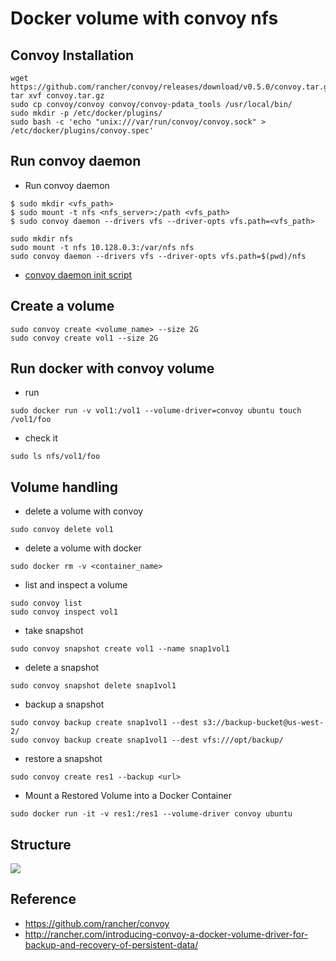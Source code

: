 Docker volume with convoy nfs
======

## Convoy Installation
```
wget https://github.com/rancher/convoy/releases/download/v0.5.0/convoy.tar.gz
tar xvf convoy.tar.gz
sudo cp convoy/convoy convoy/convoy-pdata_tools /usr/local/bin/
sudo mkdir -p /etc/docker/plugins/
sudo bash -c 'echo "unix:///var/run/convoy/convoy.sock" > /etc/docker/plugins/convoy.spec'
```

## Run convoy daemon
- Run convoy daemon
```
$ sudo mkdir <vfs_path>
$ sudo mount -t nfs <nfs_server>:/path <vfs_path>
$ sudo convoy daemon --drivers vfs --driver-opts vfs.path=<vfs_path>

sudo mkdir nfs
sudo mount -t nfs 10.128.0.3:/var/nfs nfs
sudo convoy daemon --drivers vfs --driver-opts vfs.path=$(pwd)/nfs
```
- [convoy daemon init script](https://gist.github.com/deviantony/557984d62e867e6f505577b207db6ffc)


## Create a volume
```
sudo convoy create <volume_name> --size 2G
sudo convoy create vol1 --size 2G
```

## Run docker with convoy volume
- run
```
sudo docker run -v vol1:/vol1 --volume-driver=convoy ubuntu touch /vol1/foo
```
- check it
```
sudo ls nfs/vol1/foo
```

## Volume handling
- delete a volume with convoy
```
sudo convoy delete vol1  
```
- delete a volume with docker
```
sudo docker rm -v <container_name>
```
- list and inspect a volume
```
sudo convoy list
sudo convoy inspect vol1
```
- take snapshot
```
sudo convoy snapshot create vol1 --name snap1vol1
```
- delete a snapshot
```
sudo convoy snapshot delete snap1vol1
```
- backup a snapshot
```
sudo convoy backup create snap1vol1 --dest s3://backup-bucket@us-west-2/
sudo convoy backup create snap1vol1 --dest vfs:///opt/backup/
```
- restore a snapshot
```
sudo convoy create res1 --backup <url>
```
- Mount a Restored Volume into a Docker Container
```
sudo docker run -it -v res1:/res1 --volume-driver convoy ubuntu
```

## Structure

![](http://cdn.rancher.com/wp-content/uploads/2015/08/20005433/howitworks_graphic1.png)


## Reference
- https://github.com/rancher/convoy
- http://rancher.com/introducing-convoy-a-docker-volume-driver-for-backup-and-recovery-of-persistent-data/

